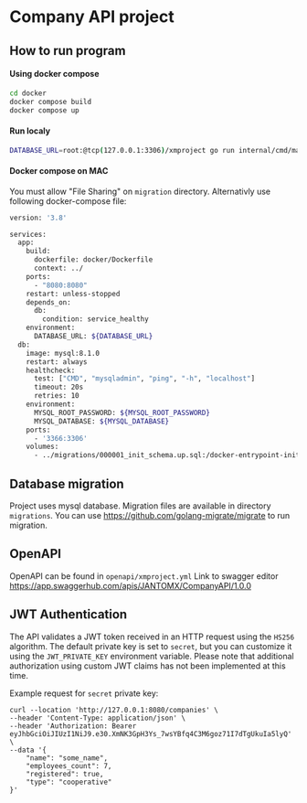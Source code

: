 # Company API project


## How to run program

#### Using docker compose
```sh
cd docker
docker compose build
docker compose up
```

#### Run localy
```sh
DATABASE_URL=root:@tcp(127.0.0.1:3306)/xmproject go run internal/cmd/main.go 
```

#### Docker compose on MAC
You must allow "File Sharing" on `migration` directory. Alternativly use following docker-compose file:
```sh
version: '3.8'

services:
  app:
    build:
      dockerfile: docker/Dockerfile
      context: ../
    ports:
      - "8080:8080"
    restart: unless-stopped
    depends_on: 
      db:
        condition: service_healthy
    environment:
      DATABASE_URL: ${DATABASE_URL}
  db:
    image: mysql:8.1.0
    restart: always
    healthcheck:
      test: ["CMD", "mysqladmin", "ping", "-h", "localhost"]
      timeout: 20s
      retries: 10
    environment:
      MYSQL_ROOT_PASSWORD: ${MYSQL_ROOT_PASSWORD}
      MYSQL_DATABASE: ${MYSQL_DATABASE}
    ports:
      - '3366:3306'
    volumes:
      - ../migrations/000001_init_schema.up.sql:/docker-entrypoint-initdb.d/000001_init_schema.up.sql
```

## Database migration
Project uses mysql database. Migration files are available in directory `migrations`.
You can use https://github.com/golang-migrate/migrate to run migration.

## OpenAPI 
OpenAPI can be found in `openapi/xmproject.yml`
Link to swagger editor https://app.swaggerhub.com/apis/JANTOMX/CompanyAPI/1.0.0

## JWT Authentication
The API validates a JWT token received in an HTTP request using the `HS256` algorithm. The default private key is set to `secret`, but you can customize it using the `JWT_PRIVATE_KEY` environment variable. Please note that additional authorization using custom JWT claims has not been implemented at this time.

Example request for `secret` private key:
```
curl --location 'http://127.0.0.1:8080/companies' \
--header 'Content-Type: application/json' \
--header 'Authorization: Bearer eyJhbGciOiJIUzI1NiJ9.e30.XmNK3GpH3Ys_7wsYBfq4C3M6goz71I7dTgUkuIa5lyQ' \
--data '{
    "name": "some_name",
    "employees_count": 7,
    "registered": true,
    "type": "cooperative"
}'
```

